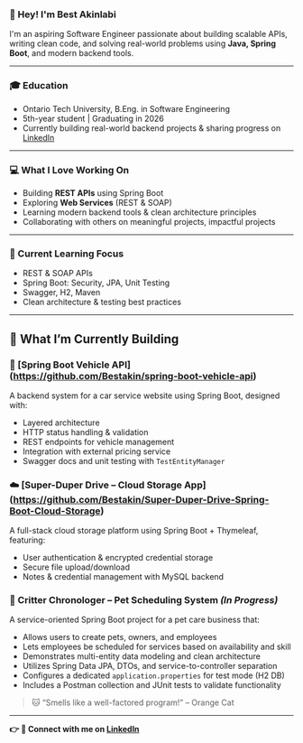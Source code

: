 ### 👋 Hey! I'm Best Akinlabi 

I'm an aspiring Software Engineer passionate about building scalable APIs, writing clean code, and solving real-world problems using **Java, Spring Boot**, and modern backend tools.

---

### 🎓 Education
* Ontario Tech University, B.Eng. in Software Engineering
* 5th-year student | Graduating in 2026
* Currently building real-world backend projects & sharing progress on [LinkedIn](https://www.linkedin.com/in/best-akinlabi-817416251/)

---


### 💻 What I Love Working On  
* Building **REST APIs** using Spring Boot
* Exploring **Web Services** (REST & SOAP)
* Learning modern backend tools & clean architecture principles  
* Collaborating with others on meaningful projects, impactful projects

---

### 🧠 Current Learning Focus

* REST & SOAP APIs
* Spring Boot: Security, JPA, Unit Testing  
* Swagger, H2, Maven
* Clean architecture & testing best practices

---

## 🚧 What I’m Currently Building

### 🔧 [Spring Boot Vehicle API] (https://github.com/Bestakin/spring-boot-vehicle-api)  
A backend system for a car service website using Spring Boot, designed with:
- Layered architecture  
- HTTP status handling & validation  
- REST endpoints for vehicle management  
- Integration with external pricing service  
- Swagger docs and unit testing with `TestEntityManager`

### ☁️ [Super-Duper Drive – Cloud Storage App] (https://github.com/Bestakin/Super-Duper-Drive-Spring-Boot-Cloud-Storage)  
A full-stack cloud storage platform using Spring Boot + Thymeleaf, featuring:
- User authentication & encrypted credential storage  
- Secure file upload/download  
- Notes & credential management with MySQL backend

### 🐾 Critter Chronologer – Pet Scheduling System *(In Progress)*  
A service-oriented Spring Boot project for a pet care business that:
- Allows users to create pets, owners, and employees  
- Lets employees be scheduled for services based on availability and skill  
- Demonstrates multi-entity data modeling and clean architecture  
- Utilizes Spring Data JPA, DTOs, and service-to-controller separation  
- Configures a dedicated `application.properties` for test mode (H2 DB)  
- Includes a Postman collection and JUnit tests to validate functionality  
> 🐱 “Smells like a well-factored program!” – Orange Cat

---


**👉 🔗 Connect with me on [LinkedIn](https://www.linkedin.com/in/best-akinlabi-817416251/)**
<!--
**Bestakin/Bestakin** is a ✨ _special_ ✨ repository because its `README.md` (this file) appears on your GitHub profile.

Here are some ideas to get you started:

- 🔭 I’m currently working on ...
- 🌱 I’m currently learning ...
- 👯 I’m looking to collaborate on ...
- 🤔 I’m looking for help with ...
- 💬 Ask me about ...
- 📫 How to reach me: ...
- 😄 Pronouns: ...
- ⚡ Fun fact: ...
-->
